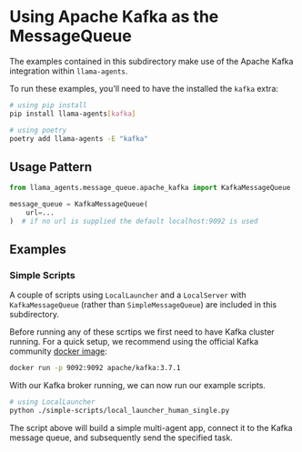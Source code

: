 # Using Apache Kafka as the MessageQueue

The examples contained in this subdirectory make use of the Apache Kafka integration
within `llama-agents`.

To run these examples, you'll need to have the installed the `kafka` extra:

```sh
# using pip install
pip install llama-agents[kafka]

# using poetry
poetry add llama-agents -E "kafka"
```

## Usage Pattern

```python
from llama_agents.message_queue.apache_kafka import KafkaMessageQueue

message_queue = KafkaMessageQueue(
    url=...
)  # if no url is supplied the default localhost:9092 is used
```

## Examples

### Simple Scripts

A couple of scripts using `LocalLauncher` and a `LocalServer` with
`KafkaMessageQueue` (rather than `SimpleMessageQueue`) are included in this
subdirectory.

Before running any of these scrtips we first need to have Kafka cluster running.
For a quick setup, we recommend using the official Kafka community [docker image](https://hub.docker.com/r/apache/kafka):

```sh
docker run -p 9092:9092 apache/kafka:3.7.1
```

With our Kafka broker running, we can now run our example scripts.

```sh
# using LocalLauncher
python ./simple-scripts/local_launcher_human_single.py
```

The script above will build a simple multi-agent app, connect it to the Kafka
message queue, and subsequently send the specified task.
